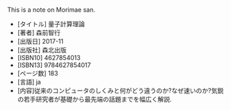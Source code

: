 #####
This is a note on Morimae san.

* [タイトル] 量子計算理論
* [著者] 森前智行
* [出版日] 2017-11
* [出版社] 森北出版
* [ISBN10] 4627854013
* [ISBN13] 9784627854017
* [ページ数] 183
* [言語] ja
* [内容]従来のコンピュータのしくみと何がどう違うのか?なぜ速いのか?気鋭の若手研究者が基礎から最先端の話題までを幅広く解説.

